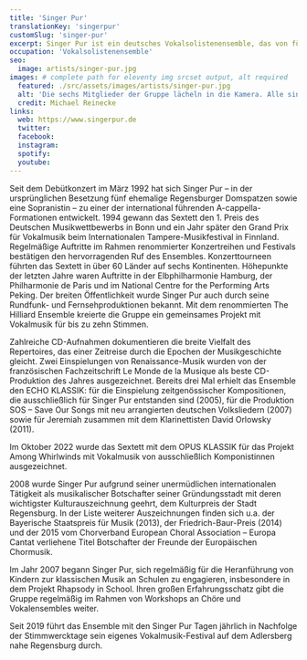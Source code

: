 ```yaml
---
title: 'Singer Pur'
translationKey: 'singerpur'
customSlug: 'singer-pur'
excerpt: Singer Pur ist ein deutsches Vokalsolistenensemble, das von fünf ehemaligen Regensburger Domspatzen gegründet wurde. Es besteht aus fünf Männern und einer Frau.
occupation: 'Vokalsolistenensemble'
seo:
  image: artists/singer-pur.jpg
images: # complete path for eleventy img srcset output, alt required
  featured: ./src/assets/images/artists/singer-pur.jpg
  alt: 'Die sechs Mitglieder der Gruppe lächeln in die Kamera. Alle sind blau angezogen, ganz vorne steht eine Frau. Die anderen sind Männer. '
  credit: Michael Reinecke
links:
  web: https://www.singerpur.de
  twitter:
  facebook:
  instagram:
  spotify:
  youtube:
---
```


Seit dem Debütkonzert im März 1992 hat sich Singer Pur – in der ursprünglichen Besetzung fünf ehemalige Regensburger Domspatzen sowie eine Sopranistin – zu einer der international führenden A-cappella-Formationen entwickelt. 1994 gewann das Sextett den 1. Preis des Deutschen Musikwettbewerbs in Bonn und ein Jahr später den Grand Prix für Vokalmusik beim Internationalen Tampere-Musikfestival in Finnland. Regelmäßige Auftritte im Rahmen renommierter Konzertreihen und Festivals bestätigen den hervorragenden Ruf des Ensembles. Konzerttourneen führten das Sextett in über 60 Länder auf sechs Kontinenten. Höhepunkte der letzten Jahre waren Auftritte in der Elbphilharmonie Hamburg, der Philharmonie de Paris und im National Centre for the Performing Arts Peking. Der breiten Öffentlichkeit wurde Singer Pur auch durch seine Rundfunk- und Fernsehproduktionen bekannt. Mit dem renommierten The Hilliard Ensemble kreierte die Gruppe ein gemeinsames Projekt mit Vokalmusik für bis zu zehn Stimmen.

Zahlreiche CD-Aufnahmen dokumentieren die breite Vielfalt des Repertoires, das einer Zeitreise durch die Epochen der Musikgeschichte gleicht. Zwei Einspielungen von Renaissance-Musik wurden von der französischen Fachzeitschrift Le Monde de la Musique als beste CD-Produktion des Jahres ausgezeichnet. Bereits drei Mal erhielt das Ensemble den ECHO KLASSIK: für die Einspielung zeitgenössischer Kompositionen, die ausschließlich für Singer Pur entstanden sind (2005), für die Produktion SOS – Save Our Songs mit neu arrangierten deutschen Volksliedern (2007) sowie für Jeremiah zusammen mit dem Klarinettisten David Orlowsky (2011).

Im Oktober 2022 wurde das Sextett mit dem OPUS KLASSIK für das Projekt Among Whirlwinds mit Vokalmusik von ausschließlich Komponistinnen ausgezeichnet.

2008 wurde Singer Pur aufgrund seiner unermüdlichen internationalen Tätigkeit als musikalischer Botschafter seiner Gründungsstadt mit deren wichtigster Kulturauszeichnung geehrt, dem Kulturpreis der Stadt Regensburg. In der Liste weiterer Auszeichnungen finden sich u.a. der Bayerische Staatspreis für Musik (2013), der Friedrich-Baur-Preis (2014) und der 2015 vom Chorverband European Choral Association – Europa Cantat verliehene Titel Botschafter der Freunde der Europäischen Chormusik.

Im Jahr 2007 begann Singer Pur, sich regelmäßig für die Heranführung von Kindern zur klassischen Musik an Schulen zu engagieren, insbesondere in dem Projekt Rhapsody in School. Ihren großen Erfahrungsschatz gibt die Gruppe regelmäßig im Rahmen von Workshops an Chöre und Vokalensembles weiter.

Seit 2019 führt das Ensemble mit den Singer Pur Tagen jährlich in Nachfolge der Stimmwercktage sein eigenes Vokalmusik-Festival auf dem Adlersberg nahe Regensburg durch.
